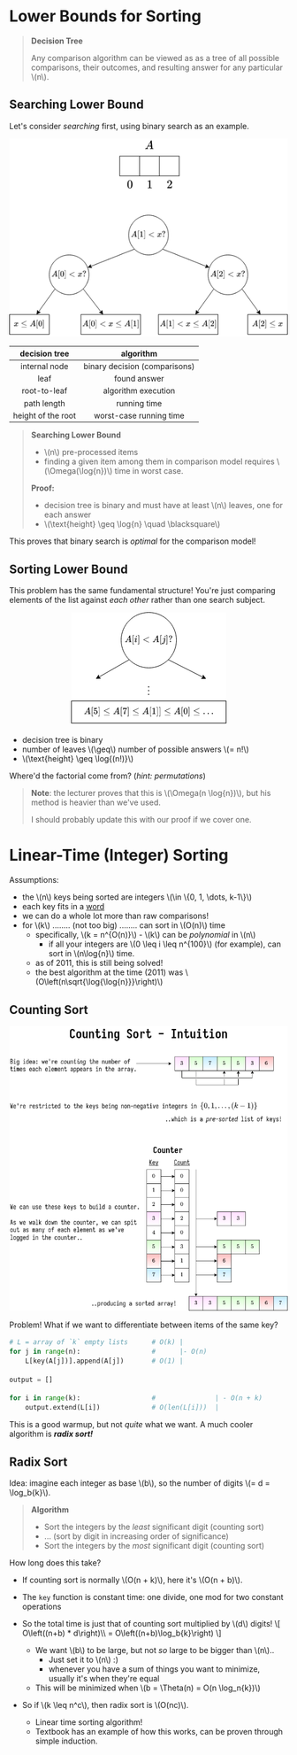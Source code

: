 # Lower Bounds for Sorting

> **Decision Tree**
> 
> Any comparison algorithm can be viewed as as a tree of all possible comparisons, their outcomes, and resulting answer for any particular \\(n\\).

## Searching Lower Bound

Let's consider *searching* first, using binary search as an example.

<center>

![binary tree lower bound](binary-tree-lower-bound.png)
</center>

|   decision tree    |           algorithm           |
| :----------------: | :---------------------------: |
|   internal node    | binary decision (comparisons) |
|        leaf        |         found answer          |
|    root-to-leaf    |      algorithm execution      |
|    path length     |         running time          |
| height of the root |    worst-case running time    |

> **Searching Lower Bound**
> 
> - \\(n\\) pre-processed items
> - finding a given item among them in comparison model requires \\(\Omega(\log{n})\\) time in worst case.
> 
> **Proof:**
> - decision tree is binary and must have at least \\(n\\) leaves, one for each answer
> - \\(\text{height} \geq \log{n} \quad \blacksquare\\)

This proves that binary search is *optimal* for the comparison model!

## Sorting Lower Bound

This problem has the same fundamental structure! You're just comparing elements of the list against *each other* rather than one search subject.

<center>

![sorting lower bound](sorting-lower-bound.png)
</center>

- decision tree is binary
- number of leaves \\(\geq\\) number of possible answers \\(= n!\\)
- \\(\text{height} \geq \log{(n!)}\\)

Where'd the factorial come from? (*hint: permutations*)

> **Note**: the lecturer proves that this is \\(\Omega(n \log{n})\\), but his method is heavier than we've used.
> 
> I should probably update this with our proof if we cover one.

# Linear-Time (Integer) Sorting

Assumptions:
- the \\(n\\) keys being sorted are integers \\(\in \\{0, 1, \dots, k-1\\}\\)
- each key fits in a [word](https://en.wikipedia.org/wiki/Word_(computer_architecture))
- we can do a whole lot more than raw comparisons!
- for \\(k\\) ........ (not too big) ........ can sort in \\(O(n)\\) time
  - specifically, \\(k = n^{O(n)}\\) - \\(k\\) can be *polynomial* in \\(n\\)
    - if all your integers are \\(0 \leq i \leq n^{100}\\) (for example), can sort in \\(n\log{n}\\) time.
  - as of 2011, this is still being solved!
  - the best algorithm at the time (2011) was \\(O\\left(n\sqrt{\log{\log{n}}}\\right)\\)

## Counting Sort

![counting-sort-intuition](./diagrams/counting-sort-intuition.png)

Problem! What if we want to differentiate between items of the same key?

```python
# L = array of `k` empty lists      # O(k) |
for j in range(n):                  #      |- O(n)
    L[key(A[j])].append(A[j])       # O(1) |

output = []

for i in range(k):                  #               | - O(n + k)
    output.extend(L[i])             # O(len(L[i]))  |
```

This is a good warmup, but not *quite* what we want. A much cooler algorithm is ***radix sort!***

## Radix Sort

Idea: imagine each integer as base \\(b\\), so the number of digits \\(= d = \log_b{k}\\).

> **Algorithm**
> 
> - Sort the integers by the *least* significant digit (counting sort)
> - ... (sort by digit in increasing order of significance)
> - Sort the integers by the *most* significant digit (counting sort)

How long does this take?
- If counting sort is normally \\(O(n + k)\\), here it's \\(O(n + b)\\).
- The `key` function is constant time: one divide, one mod for two constant operations
- So the total time is just that of counting sort multiplied by \\(d\\) digits!
\\[
    O\\left((n+b) * d\\right)\\\\
    = O\\left((n+b)\log_b{k}\\right)
\\]

  - We want \\(b\\) to be large, but not *so* large to be bigger than \\(n\\)..
    - Just set it to \\(n\\) :)
    - whenever you have a sum of things you want to minimize, usually it's when they're equal
  - This will be minimized when \\(b = \Theta(n) = O(n \log_n{k})\\)

- So if \\(k \leq n^c\\), then radix sort is \\(O(nc)\\).
  - Linear time sorting algorithm!
  - Textbook has an example of how this works, can be proven through simple induction.